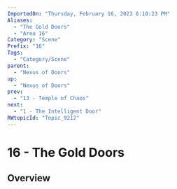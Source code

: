 ```yaml
---
ImportedOn: "Thursday, February 16, 2023 6:10:23 PM"
Aliases:
  - "The Gold Doors"
  - "Area 16"
Category: "Scene"
Prefix: "16"
Tags:
  - "Category/Scene"
parent:
  - "Nexus of Doors"
up:
  - "Nexus of Doors"
prev:
  - "13 - Temple of Chaos"
next:
  - "1 - The Intelligent Door"
RWtopicId: "Topic_9212"
---
```

# 16 - The Gold Doors
## Overview

